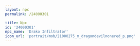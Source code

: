 ```yaml
---
layout: npc
permalink: /24000301

title: Npc
id: '24000301'
npc_name: 'Drako Infiltrator'
icon_url: 'portrait/mob/21000275_m_dragondevilnonered_p.png'
---
```

